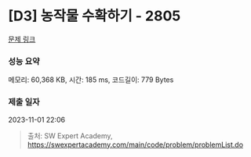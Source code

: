 # [D3] 농작물 수확하기 - 2805 

[문제 링크](https://swexpertacademy.com/main/code/problem/problemDetail.do?contestProbId=AV7GLXqKAWYDFAXB) 

### 성능 요약

메모리: 60,368 KB, 시간: 185 ms, 코드길이: 779 Bytes

### 제출 일자

2023-11-01 22:06



> 출처: SW Expert Academy, https://swexpertacademy.com/main/code/problem/problemList.do